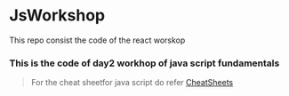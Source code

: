 # JsWorkshop
This repo consist the code of the react worskop 


### This is the code of day2 workhop of java script fundamentals 

> For the cheat sheetfor java script do refer [CheatSheets](https://www.cheat-sheets.org/#JavaScript)
